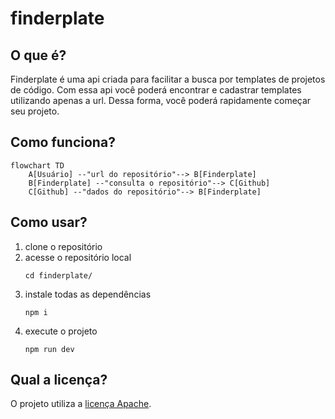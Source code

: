 # finderplate

## O que é?
Finderplate é uma api criada para facilitar a busca por templates de projetos de código. Com essa api você poderá encontrar e cadastrar templates utilizando apenas a url.
Dessa forma, você poderá rapidamente começar seu projeto.

## Como funciona?
```mermaid
flowchart TD
	A[Usuário] --"url do repositório"--> B[Finderplate] 
    B[Finderplate] --"consulta o repositório"--> C[Github]
    C[Github] --"dados do repositório"--> B[Finderplate]
```

## Como usar?

1. clone o repositório
2. acesse o repositório local
    ``` shell
    cd finderplate/
    ```
3. instale todas as dependências
    ``` shell
    npm i
    ```
4. execute o projeto
    ``` shell
    npm run dev
    ```
## Qual a licença?
O projeto utiliza a [licença Apache](license).